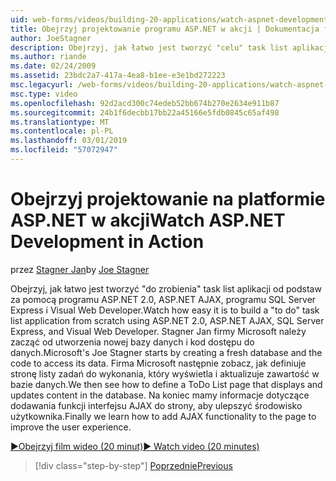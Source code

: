 ```yaml
---
uid: web-forms/videos/building-20-applications/watch-aspnet-development-in-action
title: Obejrzyj projektowanie programu ASP.NET w akcji | Dokumentacja firmy Microsoft
author: JoeStagner
description: Obejrzyj, jak łatwo jest tworzyć "celu" task list aplikacji od podstaw za pomocą programu ASP.NET 2.0, ASP.NET AJAX, programu SQL Server Express i Visual Web Developer. MIC...
ms.author: riande
ms.date: 02/24/2009
ms.assetid: 23bdc2a7-417a-4ea8-b1ee-e3e1bd272223
msc.legacyurl: /web-forms/videos/building-20-applications/watch-aspnet-development-in-action
msc.type: video
ms.openlocfilehash: 92d2acd300c74edeb52bb674b270e2634e911b87
ms.sourcegitcommit: 24b1f6decbb17bb22a45166e5fdb0845c65af498
ms.translationtype: MT
ms.contentlocale: pl-PL
ms.lasthandoff: 03/01/2019
ms.locfileid: "57072947"
---
```

<a name="watch-aspnet-development-in-action"></a><span data-ttu-id="9dc34-104">Obejrzyj projektowanie na platformie ASP.NET w akcji</span><span class="sxs-lookup"><span data-stu-id="9dc34-104">Watch ASP.NET Development in Action</span></span>
====================
<span data-ttu-id="9dc34-105">przez [Stagner Jan](https://github.com/JoeStagner)</span><span class="sxs-lookup"><span data-stu-id="9dc34-105">by [Joe Stagner](https://github.com/JoeStagner)</span></span>

<span data-ttu-id="9dc34-106">Obejrzyj, jak łatwo jest tworzyć "do zrobienia" task list aplikacji od podstaw za pomocą programu ASP.NET 2.0, ASP.NET AJAX, programu SQL Server Express i Visual Web Developer.</span><span class="sxs-lookup"><span data-stu-id="9dc34-106">Watch how easy it is to build a "to do" task list application from scratch using ASP.NET 2.0, ASP.NET AJAX, SQL Server Express, and Visual Web Developer.</span></span> <span data-ttu-id="9dc34-107">Stagner Jan firmy Microsoft należy zacząć od utworzenia nowej bazy danych i kod dostępu do danych.</span><span class="sxs-lookup"><span data-stu-id="9dc34-107">Microsoft's Joe Stagner starts by creating a fresh database and the code to access its data.</span></span> <span data-ttu-id="9dc34-108">Firma Microsoft następnie zobacz, jak definiuje stronę listy zadań do wykonania, który wyświetla i aktualizuje zawartość w bazie danych.</span><span class="sxs-lookup"><span data-stu-id="9dc34-108">We then see how to define a ToDo List page that displays and updates content in the database.</span></span> <span data-ttu-id="9dc34-109">Na koniec mamy informacje dotyczące dodawania funkcji interfejsu AJAX do strony, aby ulepszyć środowisko użytkownika.</span><span class="sxs-lookup"><span data-stu-id="9dc34-109">Finally we learn how to add AJAX functionality to the page to improve the user experience.</span></span>

[<span data-ttu-id="9dc34-110">&#9654;Obejrzyj film wideo (20 minut)</span><span class="sxs-lookup"><span data-stu-id="9dc34-110">&#9654; Watch video (20 minutes)</span></span>](https://channel9.msdn.com/Blogs/ASP-NET-Site-Videos/watch-aspnet-development-in-action)

> [!div class="step-by-step"]
> [<span data-ttu-id="9dc34-111">Poprzednie</span><span class="sxs-lookup"><span data-stu-id="9dc34-111">Previous</span></span>](lesson-8-working-with-the-gridview-and-formview.md)

